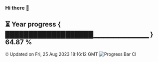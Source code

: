 ### Hi there 👋
⏳ Year progress { ███████████████████▁▁▁▁▁▁▁▁▁▁▁ } 64.87 %
---
⏰ Updated on Fri, 25 Aug 2023 18:16:12 GMT
![Progress Bar CI](https://github.com/liununu/liununu/workflows/Progress%20Bar%20CI/badge.svg)
